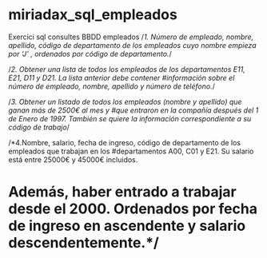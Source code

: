 # miriadax_sql_empleados
Exercici sql consultes BBDD empleados
/*1. Número de empleado, nombre, apellido, código de departamento de los empleados cuyo nombre empieza por ‘J’ , 
ordenados por código de departamento.*/

/*2. Obtener una lista de todos los empleados de los departamentos E11, E21, D11 y D21. La lista anterior debe contener 
#información sobre el número de empleado, nombre, apellido y número de teléfono.*/

/*3. Obtener un listado de todos los empleados (nombre y apellido) que ganan más de 2500€ al mes y 
#que entraron en la compañía después del 1 de Enero de 1997. También se quiere la información correspondiente a su código de trabajo*/

/*4.Nombre, salario, fecha de ingreso, código de departamento de los empleados que trabajan en los 
#departamentos A00, C01 y E21. Su salario está entre 25000€ y 45000€ incluidos.
# Además, haber entrado a trabajar desde el 2000. Ordenados por fecha de ingreso en ascendente y salario descendentemente.*/ 

